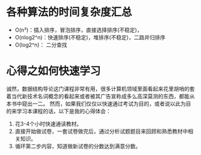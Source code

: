 
# 各种算法的时间复杂度汇总
* O(n²)：插入排序，冒泡排序，直接选择排序(不稳定)，
* O(nlog2^n)：快速排序(不稳定)，堆排序(不稳定)，二路并归排序
* O(log2^n)： 二分查找

# 心得之如何快速学习
诚然，数据结构导论这门课程非常有用，很多计算机领域里面看起来花里胡哨的套着当代新技术名词概念的看起来或者被其广告宣称成多么高深莫测的东西，都能从本书中窥出一二。
然而，如果我们仅仅以快速通过考试为目的，或者说以此为目的来学习本课程的话，以下是我的心得体会：
1. 花3-4个小时快速通读教材。
2. 直接开始做试卷，一套试卷做完后，通过分析试题题目来回顾和熟悉教材中相关知识。
3. 循环第二步内容，知道做新试卷的分数达到满意分数。


